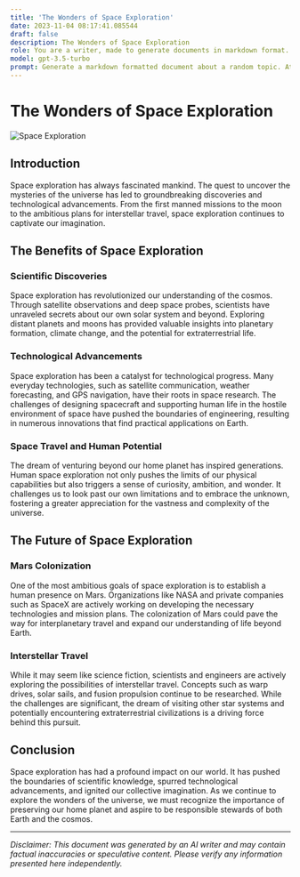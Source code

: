 ```yaml
---
title: 'The Wonders of Space Exploration'
date: 2023-11-04 08:17:41.085544
draft: false
description: The Wonders of Space Exploration
role: You are a writer, made to generate documents in markdown format. It is very important that all of the documents you generate are in valid markdown format.
model: gpt-3.5-turbo
prompt: Generate a markdown formatted document about a random topic. At the bottom, include a disclaimer explaining that the document was generated by you. The first line of the document should be the title. Make sure that the entire document is in proper markdown format, using a mix of various tags to make the document visually appealing.
---
```


# The Wonders of Space Exploration

![Space Exploration](https://res.cloudinary.com/dk-find-out/image/upload/q_80,w_1920,f_auto/A-rocket_b4mzee.jpg)

## Introduction

Space exploration has always fascinated mankind. The quest to uncover the mysteries of the universe has led to groundbreaking discoveries and technological advancements. From the first manned missions to the moon to the ambitious plans for interstellar travel, space exploration continues to captivate our imagination.

## The Benefits of Space Exploration

### Scientific Discoveries

Space exploration has revolutionized our understanding of the cosmos. Through satellite observations and deep space probes, scientists have unraveled secrets about our own solar system and beyond. Exploring distant planets and moons has provided valuable insights into planetary formation, climate change, and the potential for extraterrestrial life.

### Technological Advancements

Space exploration has been a catalyst for technological progress. Many everyday technologies, such as satellite communication, weather forecasting, and GPS navigation, have their roots in space research. The challenges of designing spacecraft and supporting human life in the hostile environment of space have pushed the boundaries of engineering, resulting in numerous innovations that find practical applications on Earth.

### Space Travel and Human Potential

The dream of venturing beyond our home planet has inspired generations. Human space exploration not only pushes the limits of our physical capabilities but also triggers a sense of curiosity, ambition, and wonder. It challenges us to look past our own limitations and to embrace the unknown, fostering a greater appreciation for the vastness and complexity of the universe.

## The Future of Space Exploration

### Mars Colonization 

One of the most ambitious goals of space exploration is to establish a human presence on Mars. Organizations like NASA and private companies such as SpaceX are actively working on developing the necessary technologies and mission plans. The colonization of Mars could pave the way for interplanetary travel and expand our understanding of life beyond Earth.

### Interstellar Travel

While it may seem like science fiction, scientists and engineers are actively exploring the possibilities of interstellar travel. Concepts such as warp drives, solar sails, and fusion propulsion continue to be researched. While the challenges are significant, the dream of visiting other star systems and potentially encountering extraterrestrial civilizations is a driving force behind this pursuit.

## Conclusion

Space exploration has had a profound impact on our world. It has pushed the boundaries of scientific knowledge, spurred technological advancements, and ignited our collective imagination. As we continue to explore the wonders of the universe, we must recognize the importance of preserving our home planet and aspire to be responsible stewards of both Earth and the cosmos.

---

*Disclaimer: This document was generated by an AI writer and may contain factual inaccuracies or speculative content. Please verify any information presented here independently.*